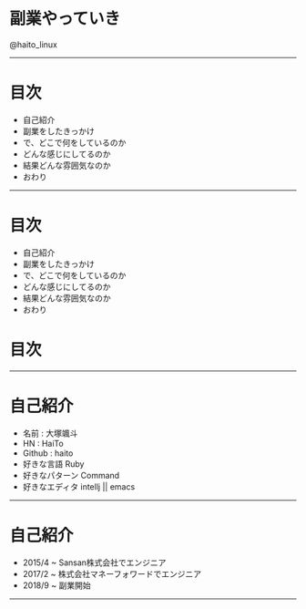 # 副業やっていき
@haito_linux

---

# 目次
- 自己紹介
- 副業をしたきっかけ
- で、どこで何をしているのか
- どんな感じにしてるのか
- 結果どんな雰囲気なのか
- おわり

---

# 目次
- <span color="#ae0000">自己紹介</span>
- 副業をしたきっかけ
- で、どこで何をしているのか
- どんな感じにしてるのか
- 結果どんな雰囲気なのか
- おわり

# 目次

---

# 自己紹介

- 名前 : 大塚颯斗  
- HN   : HaiTo  
- Github : haito  
- 好きな言語 Ruby  
- 好きなパターン Command  
- 好きなエディタ intellj || emacs  

---

# 自己紹介
- 2015/4 ~ Sansan株式会社でエンジニア
- 2017/2 ~ 株式会社マネーフォワードでエンジニア
- 2018/9 ~ 副業開始

--- 

